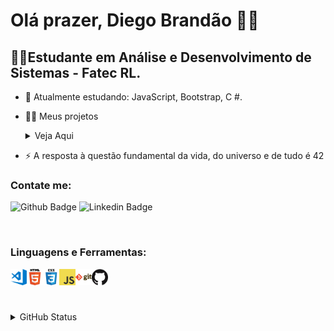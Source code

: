 # Olá prazer, Diego Brandão 🐱‍👤



## 👨‍🎓Estudante em Análise e Desenvolvimento de Sistemas - Fatec RL. 


- 🌱 Atualmente estudando: JavaScript, Bootstrap, C #. 

- 👨‍💻 Meus projetos  <details> <summary>Veja Aqui</summary> [https://github.com/DSB88?tab=repositories] </details>

- ⚡ A resposta à questão fundamental da vida, do universo e de tudo é 42 




### Contate me:

![Github Badge](https://img.shields.io/badge/-Github-000?style=flat-square&logo=Github&logoColor=white&link=https://github.com/DSB88)  ![Linkedin Badge](https://img.shields.io/badge/-LinkedIn-blue?style=flat-square&logo=Linkedin&logoColor=white&link=https://www.linkedin.com/in/diego-brand%C3%A3o-7b72b5202/)


<br />

### Linguagens e Ferramentas:

<img align="left" alt="Visual Studio Code" width="26px" src="https://raw.githubusercontent.com/github/explore/80688e429a7d4ef2fca1e82350fe8e3517d3494d/topics/visual-studio-code/visual-studio-code.png" />
<img align="left" alt="HTML5" width="26px" src="https://raw.githubusercontent.com/github/explore/80688e429a7d4ef2fca1e82350fe8e3517d3494d/topics/html/html.png" />
<img align="left" alt="CSS3" width="26px" src="https://raw.githubusercontent.com/github/explore/80688e429a7d4ef2fca1e82350fe8e3517d3494d/topics/css/css.png" />
<img align="left" alt="JavaScript" width="26px" src="https://raw.githubusercontent.com/github/explore/80688e429a7d4ef2fca1e82350fe8e3517d3494d/topics/javascript/javascript.png" />
<img align="left" alt="Git" width="26px" src="https://raw.githubusercontent.com/github/explore/80688e429a7d4ef2fca1e82350fe8e3517d3494d/topics/git/git.png" />
<img align="left" alt="GitHub" width="26px" src="https://raw.githubusercontent.com/github/explore/78df643247d429f6cc873026c0622819ad797942/topics/github/github.png" />


<br />
<br />
<br />
<br />







<details>
  <summary>GitHub Status</summary>

![Diego Brandão github status](https://github-readme-stats.vercel.app/api?username=dsb88&show_icons=true&theme=midnight-purple)

</details>





[linkedin]: https://linkedin.com/in/diego-brandão-7b72b5202/
